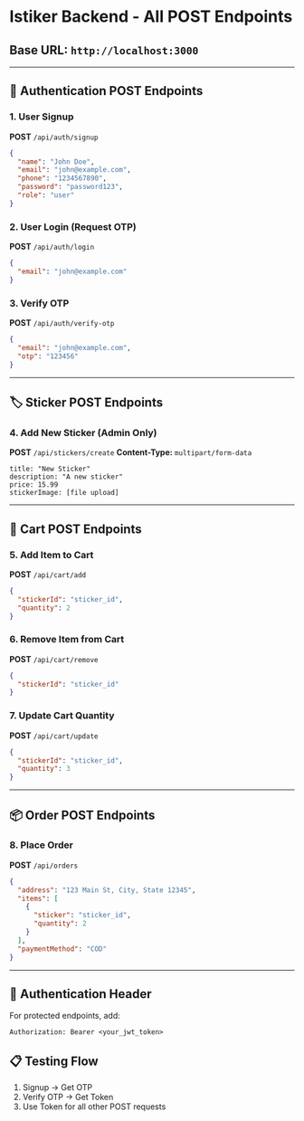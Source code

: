 # Istiker Backend - All POST Endpoints

## Base URL: `http://localhost:3000`

---

## 🔐 Authentication POST Endpoints

### 1. User Signup

**POST** `/api/auth/signup`

```json
{
  "name": "John Doe",
  "email": "john@example.com",
  "phone": "1234567890",
  "password": "password123",
  "role": "user"
}
```

### 2. User Login (Request OTP)

**POST** `/api/auth/login`

```json
{
  "email": "john@example.com"
}
```

### 3. Verify OTP

**POST** `/api/auth/verify-otp`

```json
{
  "email": "john@example.com",
  "otp": "123456"
}
```

---

## 🏷️ Sticker POST Endpoints

### 4. Add New Sticker (Admin Only)

**POST** `/api/stickers/create`
**Content-Type:** `multipart/form-data`

```
title: "New Sticker"
description: "A new sticker"
price: 15.99
stickerImage: [file upload]
```

---

## 🛒 Cart POST Endpoints

### 5. Add Item to Cart

**POST** `/api/cart/add`

```json
{
  "stickerId": "sticker_id",
  "quantity": 2
}
```

### 6. Remove Item from Cart

**POST** `/api/cart/remove`

```json
{
  "stickerId": "sticker_id"
}
```

### 7. Update Cart Quantity

**POST** `/api/cart/update`

```json
{
  "stickerId": "sticker_id",
  "quantity": 3
}
```

---

## 📦 Order POST Endpoints

### 8. Place Order

**POST** `/api/orders`

```json
{
  "address": "123 Main St, City, State 12345",
  "items": [
    {
      "sticker": "sticker_id",
      "quantity": 2
    }
  ],
  "paymentMethod": "COD"
}
```

---

## 🔧 Authentication Header

For protected endpoints, add:

```
Authorization: Bearer <your_jwt_token>
```

## 📋 Testing Flow

1. Signup → Get OTP
2. Verify OTP → Get Token
3. Use Token for all other POST requests
